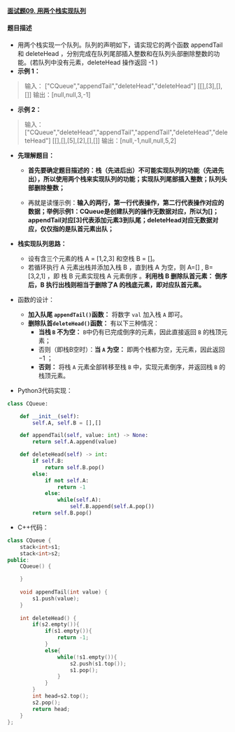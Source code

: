 #### [面试题09. 用两个栈实现队列](https://leetcode-cn.com/problems/yong-liang-ge-zhan-shi-xian-dui-lie-lcof/)

#### 题目描述

- 用两个栈实现一个队列。队列的声明如下，请实现它的两个函数 appendTail 和 deleteHead ，分别完成在队列尾部插入整数和在队列头部删除整数的功能。(若队列中没有元素，deleteHead 操作返回 -1 )
- **示例 1：**

> 输入：
> ["CQueue","appendTail","deleteHead","deleteHead"]
> [[],[3],[],[]]
> 输出：[null,null,3,-1]

- **示例 2：**

> 输入：
> ["CQueue","deleteHead","appendTail","appendTail","deleteHead","deleteHead"]
> [[],[],[5],[2],[],[]]
> 输出：[null,-1,null,null,5,2]

- **先理解题目：**

  - **首先要确定题目描述的：栈（先进后出）不可能实现队列的功能（先进先出），所以使用两个栈来实现队列的功能；实现队列尾部插入整数；队列头部删除整数；**

  - 再就是读懂示例：**输入的两行，第一行代表操作，第二行代表操作对应的数据；举例示例1：CQueue是创建队列的操作无数据对应，所以为[]；appendTail对应[3]代表添加元素3到队尾；deleteHead对应无数据对应，仅仅指的是队首元素出队；**

- **栈实现队列思路：**

  - 设有含三个元素的栈 A = [1,2,3] 和空栈 B = []。
  - 若循环执行 A 元素出栈并添加入栈 B ，直到栈 A 为空，则 A=[] , B=[3,2,1] ，即 栈 B 元素实现栈 A 元素倒序 。**利用栈 B 删除队首元素： 倒序后，B 执行出栈则相当于删除了A 的栈底元素，即对应队首元素。**

- 函数的设计：

  - **加入队尾 `appendTail()`函数：** 将数字 `val` 加入栈 `A` 即可。
  - **删除队首`deleteHead()`函数：** 有以下三种情况：
    - **当栈 `B` 不为空：** `B`中仍有已完成倒序的元素，因此直接返回 `B` 的栈顶元素；
    - 否则（即栈B空时）：**当 `A` 为空：** 即两个栈都为空，无元素，因此返回 −1 ；
    - **否则：** 将栈 `A` 元素全部转移至栈 `B` 中，实现元素倒序，并返回栈 `B` 的栈顶元素。

- Python3代码实现：

```python
class CQueue:

    def __init__(self):
        self.A, self.B = [],[]

    def appendTail(self, value: int) -> None:
        return self.A.append(value)

    def deleteHead(self) -> int:
        if self.B:
            return self.B.pop()
        else:
            if not self.A:
                return -1
            else:
                while(self.A):
                    self.B.append(self.A.pop())
        return self.B.pop()
```

- C++代码：

```c++
class CQueue {
    stack<int>s1;
    stack<int>s2;
public:
    CQueue() {

    }
    
    void appendTail(int value) {
        s1.push(value);
    }
    
    int deleteHead() {
        if(s2.empty()){
            if(s1.empty()){
                return -1;
            }
            else{
                while(!s1.empty()){
                    s2.push(s1.top());
                    s1.pop();
                }               
            }
        }
        int head=s2.top();
        s2.pop();
        return head;
    }
};
```

